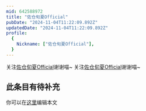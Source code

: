 ```yaml
---
mid: 642588972
title: "佐仓旬夏Official"
pubDate: "2024-11-04T11:22:09.892Z"
updatedDate: "2024-11-04T11:22:09.892Z"
profile:
  {
    Nickname: ["佐仓旬夏Official"],
  }
---
```


关注[佐仓旬夏Official](https://space.bilibili.com/642588972)谢谢喵~ 关注[佐仓旬夏Official](https://space.bilibili.com/642588972)谢谢喵~

## 此条目有待补充
你可以在[这里](https://github.com/Yuhanawa/VTuber.ICU-Content/edit/master/v/佐仓旬夏Official/index.md)编辑本文
